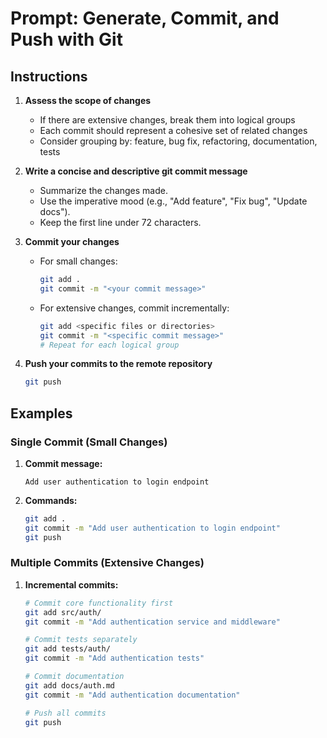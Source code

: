 # Prompt: Generate, Commit, and Push with Git

## Instructions

1. **Assess the scope of changes**
    - If there are extensive changes, break them into logical groups
    - Each commit should represent a cohesive set of related changes
    - Consider grouping by: feature, bug fix, refactoring, documentation, tests

2. **Write a concise and descriptive git commit message**
    - Summarize the changes made.
    - Use the imperative mood (e.g., "Add feature", "Fix bug", "Update docs").
    - Keep the first line under 72 characters.

3. **Commit your changes**
    - For small changes:
      ```sh
      git add .
      git commit -m "<your commit message>"
      ```
    - For extensive changes, commit incrementally:
      ```sh
      git add <specific files or directories>
      git commit -m "<specific commit message>"
      # Repeat for each logical group
      ```

4. **Push your commits to the remote repository**
    ```sh
    git push
    ```

## Examples

### Single Commit (Small Changes)
1. **Commit message:**
    ```
    Add user authentication to login endpoint
    ```

2. **Commands:**
    ```sh
    git add .
    git commit -m "Add user authentication to login endpoint"
    git push
    ```

### Multiple Commits (Extensive Changes)
1. **Incremental commits:**
    ```sh
    # Commit core functionality first
    git add src/auth/
    git commit -m "Add authentication service and middleware"

    # Commit tests separately
    git add tests/auth/
    git commit -m "Add authentication tests"

    # Commit documentation
    git add docs/auth.md
    git commit -m "Add authentication documentation"

    # Push all commits
    git push
    ```
